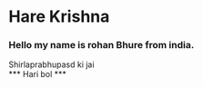 # Hare Krishna
### Hello my name is rohan Bhure from india.
Shirlaprabhupasd ki jai\
*** Hari bol ***
